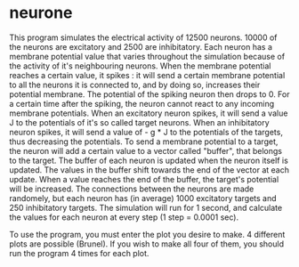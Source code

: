 # neurone
This program simulates the electrical activity of 12500 neurons. 10000 of the neurons are excitatory and 2500
are inhibitatory. Each neuron has a membrane potential value that varies throughout the simulation because
of the activity of it's neighbouring neurons. When the membrane potential reaches a certain value, 
it spikes : it will send a certain membrane potential to all the neurons it is connected to, and by doing so,
increases their potential membrane. The potential of the spiking neuron then drops to 0.
For a certain time after the spiking, the neuron cannot react to any incoming membrane potentials.
When an excitatory neuron spikes, it will send a value J to the potentials of it's so called target neurons.
When an inhibitatory neuron spikes, it will send a value of - g * J to the potentials of the targets, thus 
decreasing the potentials.
To send a membrane potential to a target, the neuron will add a certain value to a vector called "buffer", that belongs to the target.
The buffer of each neuron is updated when the neuron itself is updated. The values in the buffer shift towards the end of the vector at each update. When a value reaches the end of the buffer, the target's potential will be increased.
The connections between the neurons are made randomely, but each neuron has (in average) 1000 excitatory targets and
250 inhibitatory targets.
The simulation will run for 1 second, and calculate the values for each neuron at every step (1 step = 0.0001 sec).

To use the program, you must enter the plot you desire to make. 4 different plots are possible (Brunel).
If you wish to make all four of them, you should run the program 4 times for each plot.
